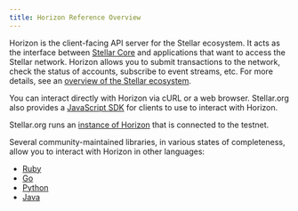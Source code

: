 ```yaml
---
title: Horizon Reference Overview
---
```

Horizon is the client-facing API server for the Stellar ecosystem.  It acts as the interface between [Stellar Core](https://www.stellar.org/developers/stellar-core/) and applications that want to access the Stellar network. Horizon allows you to submit transactions to the network, check the status of accounts, subscribe to event streams, etc. For more details, see an [overview of the Stellar ecosystem](https://www.stellar.org/developers/learn/).

You can interact directly with Horizon via cURL or a web browser. Stellar.org also provides a [JavaScript SDK](https://www.stellar.org/developers/js-stellar-sdk/learn/) for clients to use to interact with Horizon.

Stellar.org runs an [instance of Horizon](https://horizon-testnet.stellar.org/) that is connected to the testnet.

Several community-maintained libraries, in various states of completeness, allow you to interact with Horizon in other languages:<br>
- [Ruby](https://github.com/stellar/ruby-stellar-sdk)
- [Go](https://github.com/stellar/go-stellar-base)
- [Python](https://github.com/StellarCN/py-stellar-base)
- [Java](https://github.com/stellar/java-stellar-base)

